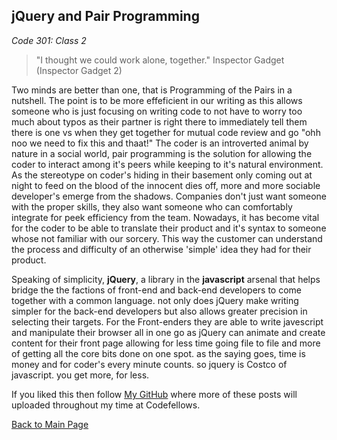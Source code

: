 ## jQuery and Pair Programming

*Code 301: Class 2*

>"I thought we could work alone, together."
> Inspector Gadget (Inspector Gadget 2)

Two minds are better than one, that is Programming of the Pairs in a nutshell. The point is to be more effeficient in our writing as this allows someone who is just focusing on writing code to not have to worry too much about typos as their partner is right there to immediately tell them there is one vs when they get together for mutual code review and go "ohh noo we need to fix this and thaat!" The coder is an introverted animal by nature in a social world, pair programming is the solution for allowing the coder to interact among it's peers while keeping to it's natural environment. As the stereotype on coder's hiding in their basement only coming out at night to feed on the blood of the innocent dies off, more and more sociable developer's emerge from the shadows. Companies don't just want someone with the proper skills, they also want someone who can comfortably integrate for peek efficiency from the team. Nowadays, it has become vital for the coder to be able to translate their product and it's syntax to someone whose not familiar with our sorcery. This way the customer can understand the process and difficulty of an otherwise 'simple' idea they had for their product.

Speaking of simplicity, **jQuery**, a library in the **javascript** arsenal that helps bridge the the factions of front-end and back-end developers to come together with a common language. not only does jQuery make writing simpler for the back-end developers but also allows greater precision in selecting their targets. For the Front-enders they are able to write javescript and manipulate their browser all in one go as jQuery can animate and create content for their front page allowing for less time going file to file and more of getting all the core bits done on one spot. as the saying goes, time is money and for coder's every minute counts. so jquery is Costco of javascript. you get more, for less.

If you liked this then follow [My GitHub](https://github.com/John-Ram) where more of these posts will uploaded throughout my time at Codefellows.

[Back to Main Page](https://john-ram.github.io/reading-notes.md/)